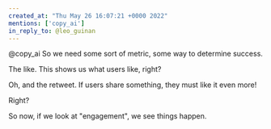 ```yaml
---
created_at: "Thu May 26 16:07:21 +0000 2022"
mentions: ['copy_ai']
in_reply_to: @leo_guinan
---
```


@copy_ai So we need some sort of metric, some way to determine success.

The like. This shows us what users like, right?

Oh, and the retweet. If users share something, they must like it even more!

Right?

So now, if we look at "engagement", we see things happen.